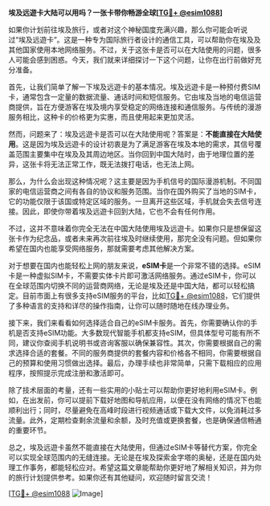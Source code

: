 **埃及远遊卡大陆可以用吗？一张卡带你畅游全球[[TG💪+ @esim1088](https://t.me/s/esim1088)]**

如果你计划前往埃及旅行，或者对这个神秘国度充满兴趣，那么你可能会听说过“埃及远遊卡”。这是一种专为国际旅行者设计的通信工具，可以帮助你在埃及及其他国家使用本地网络服务。不过，关于这张卡是否可以在大陆使用的问题，很多人可能会感到困惑。今天，我们就来详细探讨一下这个问题，让你在出行前做好充分准备。

首先，让我们简单了解一下埃及远遊卡的基本情况。埃及远遊卡是一种预付费SIM卡，通常包含一定量的数据流量、通话时间和短信服务。它由埃及当地的电信运营商提供，旨在方便游客在埃及境内享受稳定的网络连接和通信服务。与传统的漫游服务相比，这种卡的价格更为实惠，而且使用起来更加灵活。

然而，问题来了：埃及远遊卡是否可以在大陆使用呢？答案是：**不能直接在大陆使用**。这是因为埃及远遊卡的设计初衷是为了满足游客在埃及本地的需求，其信号覆盖范围主要集中在埃及及其周边地区。当你回到中国大陆时，由于地理位置的差异，这张卡将无法正常工作，既无法拨打电话，也无法上网。

那么，为什么会出现这种情况呢？这主要是因为手机信号的国际漫游机制。不同国家的电信运营商之间有各自的协议和服务范围。当你在国外购买了当地的SIM卡，它的功能仅限于该国或特定区域的服务。一旦离开这些区域，手机就会失去信号连接。因此，即使你带着埃及远遊卡回到大陆，它也不会有任何作用。

不过，这并不意味着你完全无法在中国大陆使用埃及远遊卡。如果你只是想保留这张卡作为纪念品，或者未来再次前往埃及时继续使用，那完全没有问题。但如果你希望在国内也能享受网络服务，那就需要考虑其他解决方案。

对于想要在国内也能轻松上网的朋友来说，**eSIM卡**是一个非常不错的选择。eSIM卡是一种虚拟SIM卡，不需要实体卡片即可激活网络服务。通过eSIM卡，你可以在全球范围内切换不同的运营商网络，无论是埃及还是中国大陆，都可以轻松搞定。目前市面上有很多支持eSIM服务的平台，比如[TG💪+ @esim1088](https://t.me/s/esim1088)，它们提供了多种语言的支持和详尽的操作指南，让你可以随时随地在线办理业务。

接下来，我们来看看如何选择适合自己的eSIM卡服务。首先，你需要确认你的手机是否支持eSIM功能。大多数现代智能手机都支持eSIM，但具体型号可能有所不同，建议你查阅手机说明书或咨询客服以确保兼容性。其次，你需要根据自己的需求选择合适的套餐。不同的服务商提供的套餐内容和价格各不相同，你需要根据自己的预算和使用习惯做出选择。最后，办理手续也非常简单，只需下载相应的应用程序，按照提示完成注册和激活即可。

除了技术层面的考量，还有一些实用的小贴士可以帮助你更好地利用eSIM卡。例如，在出发前，你可以提前下载好地图和导航应用，以便在没有网络的情况下也能顺利出行；同时，尽量避免在高峰时段进行视频通话或下载大文件，以免消耗过多流量。此外，定期检查剩余流量和余额，及时充值或更换套餐，也是确保通信畅通的重要环节。

总之，埃及远遊卡虽然不能直接在大陆使用，但通过eSIM卡等替代方案，你完全可以实现全球范围内的无缝连接。无论是在埃及探索金字塔的奥秘，还是在国内处理工作事务，都能轻松应对。希望这篇文章能帮助你更好地了解相关知识，并为你的旅行计划提供参考。如果你还有其他疑问，欢迎随时留言交流！

[[TG💪+ @esim1088](https://t.me/s/esim1088) ![Image](https://i.postimg.cc/4NQfJmqS/Snipaste-2025-05-13-00-14-12.png)]